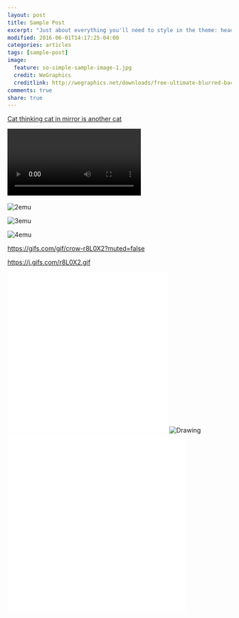 ```yaml
---
layout: post
title: Sample Post
excerpt: "Just about everything you'll need to style in the theme: headings, paragraphs, blockquotes, tables, code blocks, and more."
modified: 2016-06-01T14:17:25-04:00
categories: articles
tags: [sample-post]
image:
  feature: so-simple-sample-image-1.jpg
  credit: WeGraphics
  creditlink: http://wegraphics.net/downloads/free-ultimate-blurred-background-pack/
comments: true
share: true
---
```


[Cat thinking cat in mirror is another cat](https://github.com/jss367/antools/blob/gh-pages-2.3.4/images/DASH_480.mp4)


![emu]({{site.baseurl}}/images/DASH_480.mp4 "Picture of an emu")


![2emu]({{site.baseurl}}/images/celebes_crested_acaque_looking_in_mirror.gif "Picture of an emu")

![3emu]({{site.baseurl}}/images/bio-photo.jpg "Picture of an emu")

![4emu](/images/bio-photo.jpg "Picture of an emu")

https://gifs.com/gif/crow-r8L0X2?muted=false

https://j.gifs.com/r8L0X2.gif

<iframe src='//gifs.com/embed/crow-r8L0X2' frameborder='0' scrolling='no' width='360px' height='360px' style='-webkit-backface-visibility: hidden;-webkit-transform: scale(1);' ></iframe>

<img src="/images/DASH_480.mp4" alt="Drawing" style="width: 400px;"/>



<img src="/images/celebes_crested_acaque_looking_in_mirror.gif" alt="Drawing" style="width: 400px;"/>

